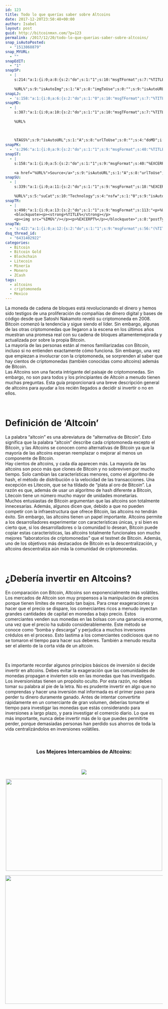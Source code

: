 ```yaml
---
id: 123
title: Todo lo que querías saber sobre Altcoins
date: 2017-12-20T23:50:48+00:00
author: Isabel
layout: post
guid: http://bitcoinmxn.com/?p=123
permalink: /2017/12/20/todo-lo-que-querias-saber-sobre-altcoins/
snap_isAutoPosted:
  - "1513868879"
snap_MYURL:
  - ""
snapEdIT:
  - "1"
snap5P:
  - |
    s:214:"a:1:{i:0;a:8:{s:2:"do";s:1:"1";s:10:"msgTFormat";s:7:"%TITLE%";s:9:"msgFormat";s:18:"%EXCERPT%
    
    %URL%";s:9:"isAutoImg";s:1:"A";s:8:"imgToUse";s:0:"";s:9:"isAutoURL";s:1:"A";s:8:"urlToUse";s:0:"";s:4:"do5P";i:0;}}";
snapLJ:
  - 's:158:"a:1:{i:0;a:6:{s:2:"do";s:1:"0";s:10:"msgTFormat";s:7:"%TITLE%";s:9:"msgFormat";s:9:"%EXCERPT%";s:9:"isAutoURL";s:1:"A";s:8:"urlToUse";s:0:"";s:4:"doLJ";i:0;}}";'
snapMD:
  - |
    s:387:"a:1:{i:0;a:10:{s:2:"do";s:1:"1";s:10:"msgTFormat";s:7:"%TITLE%";s:9:"msgFormat";s:32:"%EXCERPT%
    
    %URL%
    
    
    
    %TAGS%";s:9:"isAutoURL";s:1:"A";s:8:"urlToUse";s:0:"";s:4:"doMD";i:0;s:8:"isPosted";s:1:"1";s:4:"pgID";s:12:"deece07aa3ff";s:7:"postURL";s:89:"https://medium.com/@BitcoinMXN/todo-lo-que-quer%C3%ADas-saber-sobre-altcoins-deece07aa3ff";s:5:"pDate";s:19:"2017-12-21 15:07:35";}}";
snapPK:
  - 's:296:"a:1:{i:0;a:9:{s:2:"do";s:1:"1";s:9:"msgFormat";s:40:"%TITLE% - %URL% #bitcoin #mexico #crypto";s:9:"isAutoURL";s:1:"A";s:8:"urlToUse";s:0:"";s:4:"doPK";i:0;s:8:"isPosted";s:1:"1";s:4:"pgID";i:1364246103;s:7:"postURL";s:30:"https://www.plurk.com/p/mk8j13";s:5:"pDate";s:19:"2017-12-21 15:07:39";}}";'
snapST:
  - |
    s:158:"a:1:{i:0;a:5:{s:2:"do";s:1:"1";s:9:"msgFormat";s:40:"%EXCERPT%
    
    <a href="%URL%">Source</a>";s:9:"isAutoURL";s:1:"A";s:8:"urlToUse";s:0:"";s:4:"doST";i:0;}}";
snapSU:
  - |
    s:339:"a:1:{i:0;a:11:{s:2:"do";s:1:"1";s:9:"msgFormat";s:18:"%EXCERPT%
    
    %URL%";s:5:"suCat";s:10:"Technology";s:4:"nsfw";s:1:"0";s:9:"isAutoURL";s:1:"A";s:8:"urlToUse";s:0:"";s:4:"doSU";i:0;s:8:"isPosted";s:1:"1";s:4:"pgID";s:6:"2SyZeK";s:7:"postURL";s:45:"http://www.stumbleupon.com/su/2SyZeK/comments";s:5:"pDate";s:19:"2017-12-21 15:07:57";}}";
snapTR:
  - |
    s:490:"a:1:{i:0;a:13:{s:2:"do";s:1:"1";s:9:"msgFormat";s:113:"<p>%URL%</p>
    <blockquote><p><strong>%TITLE%</strong></p>
    <p><img src="%IMG%"/></p><p>%EXCERPT%</p></blockquote>";s:8:"postType";s:1:"T";s:10:"msgTFormat";s:7:"%TITLE%";s:9:"isAutoImg";s:1:"A";s:8:"imgToUse";s:0:"";s:9:"isAutoURL";s:1:"A";s:8:"urlToUse";s:0:"";s:4:"doTR";i:0;s:8:"isPosted";s:1:"1";s:4:"pgID";i:168787377653;s:7:"postURL";s:46:"http://bitcoinmxn.tumblr.com/post/168787377653";s:5:"pDate";s:19:"2017-12-21 15:07:59";}}";
snapTW:
  - 's:422:"a:1:{i:0;a:12:{s:2:"do";s:1:"1";s:9:"msgFormat";s:56:"(%TITLE%) - %URL% #bitcoinmxn #espanolbitcoin #bitcoinla";s:8:"attchImg";s:1:"1";s:9:"isAutoImg";s:1:"A";s:8:"imgToUse";s:0:"";s:9:"isAutoURL";s:1:"A";s:8:"urlToUse";s:0:"";s:4:"doTW";i:0;s:8:"isPosted";s:1:"1";s:4:"pgID";s:18:"943860611900944385";s:7:"postURL";s:57:"https://twitter.com/mxn_bitcoin/status/943860611900944385";s:5:"pDate";s:19:"2017-12-21 15:08:00";}}";'
dsq_thread_id:
  - "6431402922"
categories:
  - Bitcoin
  - Bitcoin Gold
  - Blockchain
  - Litecoin
  - Minería
  - Monero
  - ZCash
tags:
  - altcoins
  - criptomoneda
  - Mexico
---
```

La moneda de cadena de bloques está revolucionando el dinero y hemos sido testigos de una proliferación de compañías de dinero digital y bases de código desde que Satoshi Nakamoto reveló su criptomoneda en 2008.  
Bitcoin comenzó la tendencia y sigue siendo el líder. Sin embargo, algunas de las otras criptomonedas que llegaron a la escena en los últimos años muestran una promesa real con su cadena de bloques altamentemejorada y actualizada por sobre la propia Bitcoin.  
La mayoría de las personas están al menos familiarizadas con Bitcoin, incluso si no entienden exactamente cómo funciona. Sin embargo, una vez que empiezan a involucrar con la criptomoneda, se sorprenden al saber que hay cientos de criptomonedas (también conocidas como altcoins) además de Bitcoin.  
Las Altcoins son una faceta intrigante del paisaje de criptomonedas. Sin embargo, no son para todos y los principiantes de Altcoin a menudo tienen muchas preguntas. Esta guía proporcionará una breve descripción general de altcoins para ayudar a los recién llegados a decidir si invertir o no en ellos.

&nbsp;

# Definición de &#8216;Altcoin&#8217;

La palabra &#8220;altcoin&#8221; es una abreviatura de &#8220;alternativa de Bitcoin&#8221;. Esto significa que la palabra &#8220;altcoin&#8221; describe cada criptomoneda excepto el Bitcoin, y las Altcoins se conocen como alternativas de Bitcoin ya que la mayoría de las altcoins esperan reemplazar o mejorar al menos un componente de Bitcoin.  
Hay cientos de altcoins, y cada día aparecen más. La mayoría de las altcoins son poco más que clones de Bitcoin y no sobreviven por mucho tiempo. Solo cambian las características menores, como el algoritmo de hash, el método de distribución o la velocidad de las transacciones. Una excepción es Litecoin, que se ha tildado de &#8220;plata al oro de Bitcoin&#8221;. La razón es que, además de usar un algoritmo de hash diferente a Bitcoin, Litecoin tiene un número mucho mayor de unidades monetarias.  
Muchos entusiastas de Bitcoin argumentan que las altcoins son totalmente innecesarias. Además, algunos dicen que, debido a que no pueden competir con la infraestructura que ofrece Bitcoin, las altcoins no tendrán éxito. Sin embargo, las altcoins tienen un papel importante. Altcoins permite a los desarrolladores experimentar con características únicas, y si bien es cierto que, si los desarrolladores o la comunidad lo desean, Bitcoin puede copiar estas características, las altcoins totalmente funcionales son mucho mejores &#8220;laboratorios de criptomonedas&#8221; que el testnet de Bitcoin. Además, uno de los objetivos más destacados de Bitcoin es la descentralización, y altcoins descentraliza aún más la comunidad de criptomonedas.

&nbsp;

# ¿Debería invertir en Altcoins?

En comparación con Bitcoin, Altcoins son exponencialmente más volátiles. Los mercados de Altcoin son muy propensos a la manipulación de precios porque tienen límites de mercado tan bajos. Para crear exageraciones y hacer que el precio se dispare, los comerciantes ricos a menudo inyectan grandes cantidades de capital en monedas a bajo precio. Estos comerciantes venden sus monedas en las bolsas con una ganancia enorme, una vez que el precio ha subido considerablemente. Este método se conoce como &#8220;bomba y descarga&#8221; y perjudica a muchos inversores crédulos en el proceso. Esto lastima a los comerciantes codiciosos que no se tomaron el tiempo para hacer sus deberes. También a menudo resulta ser el aliento de la corta vida de un altcoin.

&nbsp;

Es importante recordar algunos principios básicos de inversión si decide invertir en altcoins. Debes evitar la exageración que las comunidades de monedas propagan e invierten solo en las monedas que has investigado. Los inversionistas tienen un propósito oculto. Por esta razón, no debes tomar su palabra al pie de la letra. No es prudente invertir en algo que no comprendas y hacer una inversión mal informada es el primer paso para perder tu dinero duramente ganado. Antes de intentar convertirte rápidamente en un comerciante de gran volumen, deberías tomarte el tiempo para investigar las monedas que estás considerando para inversiones a largo plazo, y para investigar el comercio diario. Lo que es más importante, nunca debe invertir más de lo que puedes permitirte perder, porque demasiadas personas han perdido sus ahorros de toda la vida centralizándolos en inversiones volátiles.

&nbsp;

<h3 style="text-align: center;">
  Los Mejores Intercambios de Altcoins:
</h3>

&nbsp;

<p style="text-align: center;">
  <a href="https://www.binance.com/?ref=20152199"><img class="aligncenter" src="https://i.imgur.com/W8KoAFH.png" /></a>
</p>

<p style="text-align: center;">
  <a href="https://mercatox.com/?referrer=211537"><img class="aligncenter" src="https://i.imgur.com/OdQZJ9U.png" alt="" width="500" height="294" /></a>
</p>

<p style="text-align: center;">
  <a href="https://hitbtc.com/?ref_id=5a4d861956ccd"><img class="aligncenter" src="https://i.imgur.com/FmlKTfR.jpg" alt="" width="723" height="411" /></a>
</p>

&nbsp;